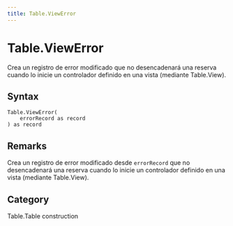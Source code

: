 ```yaml
---
title: Table.ViewError
---
```


# Table.ViewError


Crea un registro de error modificado que no desencadenará una reserva cuando lo inicie un controlador definido en una vista (mediante Table.View).


## Syntax

```powerquery
Table.ViewError(
    errorRecord as record
) as record
```


## Remarks

Crea un registro de error modificado desde <code>errorRecord</code> que no desencadenará una reserva cuando lo inicie un controlador definido en una vista (mediante Table.View).



## Category
Table.Table construction
